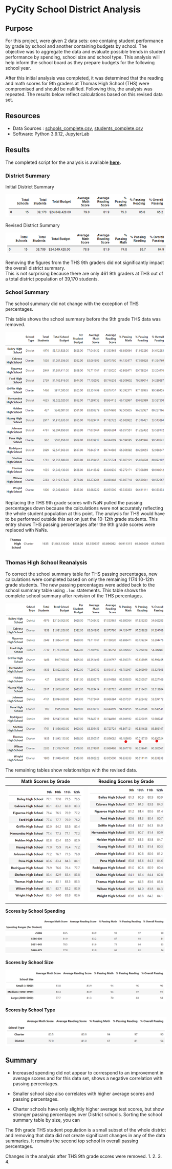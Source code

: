 # PyCity School District Analysis

## Purpose

For this project, were given 2 data sets: one containg student performance by grade by school and another containing budgets by school.  The objective was to aggregate the data and evaluate possible trends in student performance by spending, school size and school type. This analysis will help inform the school board as they prepare budgets for the following school year. 

After this initial analysis was completed, it was determined that the reading and math scores for 9th graders at Thomas High School (THS) were compromised and should be nullified.  Following this, the analysis was repeated.  The results below reflect calculations based on this revised data set.

## Resources

- Data Sources : [schools_complete.csv](https://github.com/lnshewmo/School_District_Analysis/blob/main/Resources/schools_complete.csv), [students_complete.csv](https://github.com/lnshewmo/School_District_Analysis/blob/main/Resources/students_complete.csv)
- Software: Python 3.9.12, JupyterLab

## Results

The completed script for the analysis is available **[here](https://github.com/lnshewmo/School_District_Analysis/blob/main/PyCitySchools_Challenge.ipynb).**

### District Summary

Initial District Summary

![district_summary](/Resources/district_summary.png)

Revised District Summary

![revised_summary](/Resources/district_summary_reanalysis.png)

Removing the figures from the THS 9th graders did not significantly impact the overall district summary.  
This is not surprising because there are only 461 9th graders at THS out of a total district population of 39,170 students.

### School Summary

The school summary did not change with the exception of THS percentages.

This table shows the school summary before the 9th grade THS data was removed.

![school_summary](Resources/school_summary.png)

Replacing the THS 9th grade scores with NaN pulled the passing percentages down because the calculations were not accurately reflecting the whole student population at this point.  The analysis for THS would have to be performed outside this set on just the 10-12th grade students.  This entry shows THS passing percentages after the 9th grade scores were replaced with NaNs. 

![THS_summary](Resources/school_summary_reanalysis.png)

### Thomas High School Reanalysis

To correct the school summary table for THS passing percentages, new calculations were completed based on only the remaining 1174 10-12th grade students.  The new passing percentages were added back to the school summary table using `.loc` statements.  This table shows the complete school summary after revision of the THS percentages.

![revised_school_summary](Resources/revised_school_summary.png)

The remaining tables show relationships with the revised data.


**Math Scores by Grade**            |  **Reading Scores by Grade**
:----------------------------------:|:---------------------------------:
![math_scores](Resources/math_scores_by_grade.png)  |  ![reading_scores](Resources/reading_scores_by_grade.png)


**Scores by School Spending**

![by_spending](Resources/by_spending.png)

**Scores by School Size**

![by_size](Resources/by_school_size.png)

**Scores by School Type**

![by_type](Resources/by_school_type.png)

## Summary

-  Increased spending did not appear to correspond to an improvement in average scores and for this data set, shows a negative correlation with passing percentages.

-  Smaller school size also correlates with higher average scores and passing percentages.
  
-  Charter schools have only slightly higher average test scores, but show stronger passing percentages over District schools.  Sorting the school summary table by size, you can 

The 9th grade THS student population is a small subset of the whole district and removing that data did not create significant changes in any of the data summaries.  It remains the second top school in overall passing percentages.  

Changes in the analysis after THS 9th grade scores were removed.
1.
2.
3.
4.
